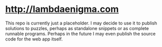 # http://lambdaenigma.com

This repo is currently just a placeholder. I may decide to use it to publish solutions to puzzles, perhaps as standalone snippets or as complete runnable programs. Perhaps in the future I may even publish the source code for the web app itself.
